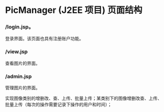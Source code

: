 # PicManager (J2EE 项目) 页面结构

### /login.jsp。

登录界面。该页面也具有注册账户功能。

### /view.jsp

查看图片的界面。

### /admin.jsp

管理图片的界面。

实现图像类别的增删改、查、上传、批量上传；某类别下的图像增删改查、上传、批量上传（每次的操作需要记录下操作的用户和时间）；